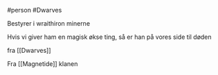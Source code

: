 #person 
#Dwarves 

Bestyrer i wraithiron minerne

Hvis vi giver ham en magisk økse ting, så er han på vores side til døden

fra [[Dwarves]]

Fra [[Magnetide]] klanen